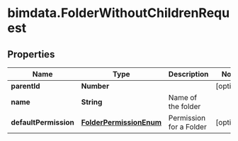 # bimdata.FolderWithoutChildrenRequest

## Properties

Name | Type | Description | Notes
------------ | ------------- | ------------- | -------------
**parentId** | **Number** |  | [optional] 
**name** | **String** | Name of the folder | 
**defaultPermission** | [**FolderPermissionEnum**](FolderPermissionEnum.md) | Permission for a Folder | [optional] 


